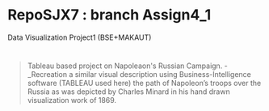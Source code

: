 # RepoSJX7 : branch Assign4_1
Data Visualization Project1 (BSE+MAKAUT)
#
>Tableau based project on Napoleaon's Russian Campaign. 
-_Recreation a similar visual description using Business-Intelligence software (TABLEAU used here) the path of Napoleon’s troops over the Russia as was depicted by Charles Minard in his hand drawn visualization work of 1869.
